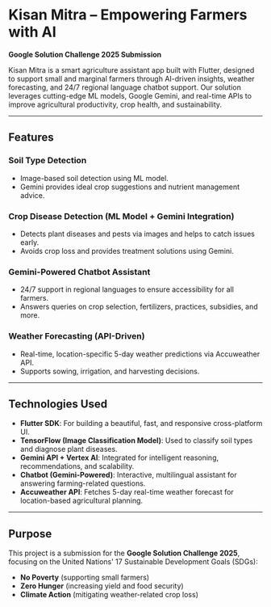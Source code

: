 #  Kisan Mitra – Empowering Farmers with AI  
**Google Solution Challenge 2025 Submission**

Kisan Mitra is a smart agriculture assistant app built with Flutter, designed to support small and marginal farmers through AI-driven insights, weather forecasting, and 24/7 regional language chatbot support. Our solution leverages cutting-edge ML models, Google Gemini, and real-time APIs to improve agricultural productivity, crop health, and sustainability.

---

##  Features

###  Soil Type Detection
- Image-based soil detection using ML model.
- Gemini provides ideal crop suggestions and nutrient management advice.

###  Crop Disease Detection (ML Model + Gemini Integration)
- Detects plant diseases and pests via images and helps to catch issues early.
- Avoids crop loss and provides treatment solutions using Gemini.

###  Gemini-Powered Chatbot Assistant
- 24/7 support in regional languages to ensure accessibility for all farmers.
- Answers queries on crop selection, fertilizers, practices, subsidies, and more.

###  Weather Forecasting (API-Driven)
- Real-time, location-specific 5-day weather predictions via Accuweather API.
- Supports sowing, irrigation, and harvesting decisions.

---

##  Technologies Used

- **Flutter SDK**: For building a beautiful, fast, and responsive cross-platform UI.
- **TensorFlow (Image Classification Model)**: Used to classify soil types and diagnose plant diseases.
- **Gemini API + Vertex AI**: Integrated for intelligent reasoning, recommendations, and scalability.
- **Chatbot (Gemini-Powered)**: Interactive, multilingual assistant for answering farming-related questions.
- **Accuweather API**: Fetches 5-day real-time weather forecast for location-based agricultural planning.

---

##  Purpose

This project is a submission for the **Google Solution Challenge 2025**, focusing on the United Nations' 17 Sustainable Development Goals (SDGs):

- **No Poverty** (supporting small farmers)
- **Zero Hunger** (increasing yield and food security)
- **Climate Action** (mitigating weather-related crop loss)

